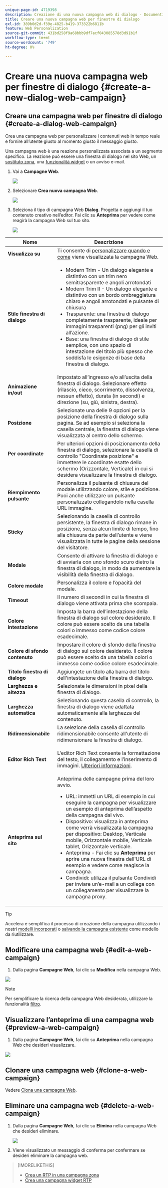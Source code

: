 ```yaml
---
unique-page-id: 4719398
description: Creazione di una nuova campagna web di dialogo - Documenti Marketo - Documentazione del prodotto
title: Creare una nuova campagna web per finestre di dialogo
exl-id: 389b0d2d-f39e-4825-b419-373322b6811b
feature: Web Personalization
source-git-commit: 431bd258f9a68bbb9df7acf043085578d3d91b1f
workflow-type: tm+mt
source-wordcount: '749'
ht-degree: 0%

---
```


# Creare una nuova campagna web per finestre di dialogo {#create-a-new-dialog-web-campaign}

## Creare una campagna web per finestre di dialogo {#create-a-dialog-web-campaign}

Crea una campagna web per personalizzare i contenuti web in tempo reale e fornire all’utente giusto al momento giusto il messaggio giusto.

Una campagna web è una reazione personalizzata associata a un segmento specifico. La reazione può essere una finestra di dialogo nel sito Web, un [sostituto zona](/help/marketo/product-docs/web-personalization/working-with-web-campaigns/create-a-new-in-zone-web-campaign.md), una [funzionalità widget](/help/marketo/product-docs/web-personalization/working-with-web-campaigns/create-a-new-widget-web-campaign.md) o un avviso e-mail.

1. Vai a **Campagne Web**.

   ![](assets/image2016-8-18-15-3a48-3a45.png)

1. Selezionare **Crea nuova campagna Web**.

   ![](assets/image2016-11-4-10-3a58-3a32.png)

1. Seleziona il tipo di campagna Web **Dialog**. Progetta e aggiungi il tuo contenuto creativo nell’editor. Fai clic su **Anteprima** per vedere come reagirà la campagna Web sul tuo sito.

   ![](assets/new-3.png)

<table> 
 <thead> 
  <tr> 
   <th colspan="1" rowspan="1">Nome</th> 
   <th colspan="1" rowspan="1">Descrizione</th> 
  </tr> 
 </thead> 
 <tbody> 
  <tr> 
   <td colspan="1"><strong>Visualizza su</strong></td> 
   <td colspan="1">Ti consente di <a href="/help/marketo/product-docs/web-personalization/working-with-web-campaigns/set-how-your-web-campaign-displays.md" rel="nofollow">personalizzare quando e come</a> viene visualizzata la campagna Web.</td> 
  </tr> 
  <tr> 
   <td colspan="1" rowspan="1"><strong>Stile finestra di dialogo</strong></td> 
   <td colspan="1" rowspan="1"> 
    <ul> 
     <li>Modern Trim - Un dialogo elegante e distintivo con un trim nero semitrasparente e angoli arrotondati</li> 
     <li>Modern Trim II - Un dialogo elegante e distintivo con un bordo ombreggiatura chiaro e angoli arrotondati e pulsante di chiusura</li> 
     <li>Trasparente: una finestra di dialogo completamente trasparente, ideale per immagini trasparenti (png) per gli inviti all’azione. </li> 
     <li>Base: una finestra di dialogo di stile semplice, con uno spazio di intestazione del titolo più spesso che soddisfa le esigenze di base della finestra di dialogo.</li> 
    </ul></td> 
  </tr> 
  <tr> 
   <td colspan="1"><strong>Animazione in/out</strong></td> 
   <td colspan="1">Impostato all’ingresso e/o all’uscita della finestra di dialogo. Selezionare effetto (rilascio, cieco, scorrimento, dissolvenza, nessun effetto), durata (in secondi) e direzione (su, giù, sinistra, destra).</td> 
  </tr> 
  <tr> 
   <td colspan="1" rowspan="1"><p><strong>Posizione</strong></p></td> 
   <td colspan="1" rowspan="1">Selezionate una delle 9 opzioni per la posizione della finestra di dialogo sulla pagina. Se ad esempio si seleziona la casella centrale, la finestra di dialogo viene visualizzata al centro dello schermo.</td> 
  </tr> 
  <tr> 
   <td colspan="1" rowspan="1"><p><strong>Per coordinate</strong></p><p><br></p></td> 
   <td colspan="1" rowspan="1">Per ulteriori opzioni di posizionamento della finestra di dialogo, selezionare la casella di controllo "Coordinate posizione" e immettere le coordinate esatte dello schermo (Orizzontale, Verticale) in cui si desidera visualizzare la finestra di dialogo.</td> 
  </tr> 
  <tr> 
   <td colspan="1"><strong>Riempimento pulsante</strong></td> 
   <td colspan="1">Personalizza il pulsante di chiusura del modale utilizzando colore, stile e posizione. Puoi anche utilizzare un pulsante personalizzato collegandolo nella casella URL immagine.</td> 
  </tr> 
  <tr> 
   <td colspan="1"><strong>Sticky</strong></td> 
   <td colspan="1">Selezionando la casella di controllo persistente, la finestra di dialogo rimane in posizione, senza alcun limite di tempo, fino alla chiusura da parte dell’utente e viene visualizzata in tutte le pagine della sessione del visitatore.</td> 
  </tr> 
  <tr> 
   <td colspan="1"><strong>Modale</strong></td> 
   <td colspan="1">Consente di attivare la finestra di dialogo e di avviarla con uno sfondo scuro dietro la finestra di dialogo, in modo da aumentare la visibilità della finestra di dialogo.</td> 
  </tr> 
  <tr> 
   <td colspan="1"><strong>Colore modale</strong></td> 
   <td colspan="1">Personalizza il colore e l’opacità del modale.</td> 
  </tr> 
  <tr> 
   <td colspan="1"><strong>Timeout </strong></td> 
   <td colspan="1">Il numero di secondi in cui la finestra di dialogo viene attivata prima che scompaia.</td> 
  </tr> 
  <tr> 
   <td colspan="1"><strong>Colore intestazione</strong></td> 
   <td colspan="1">Imposta la barra dell’intestazione della finestra di dialogo sul colore desiderato. Il colore può essere scelto da una tabella colori o immesso come codice colore esadecimale. </td> 
  </tr> 
  <tr> 
   <td colspan="1"><strong>Colore di sfondo contenuto </strong></td> 
   <td colspan="1">Impostare il colore di sfondo della finestra di dialogo sul colore desiderato. Il colore può essere scelto da una tabella colori o immesso come codice colore esadecimale. </td> 
  </tr> 
  <tr> 
   <td colspan="1"><strong>Titolo finestra di dialogo</strong></td> 
   <td colspan="1">Aggiungete un titolo alla barra del titolo dell'intestazione della finestra di dialogo.</td> 
  </tr> 
  <tr> 
   <td colspan="1"><strong>Larghezza e altezza</strong></td> 
   <td colspan="1">Selezionate le dimensioni in pixel della finestra di dialogo.</td> 
  </tr> 
  <tr> 
   <td colspan="1"><strong>Larghezza automatica</strong></td> 
   <td colspan="1">Selezionando questa casella di controllo, la finestra di dialogo viene adattata automaticamente alla larghezza del contenuto.</td> 
  </tr> 
  <tr> 
   <td colspan="1"><strong>Ridimensionabile </strong></td> 
   <td colspan="1">La selezione della casella di controllo ridimensionabile consente all'utente di ridimensionare la finestra di dialogo.</td> 
  </tr> 
  <tr> 
   <td colspan="1"><strong>Editor Rich Text</strong></td> 
   <td colspan="1"><p>L’editor Rich Text consente la formattazione del testo, il collegamento e l’inserimento di immagini. <a href="/help/marketo/product-docs/web-personalization/working-with-web-campaigns/using-the-web-personalization-rich-text-editor.md">Ulteriori informazioni</a>.</p></td> 
  </tr> 
  <tr> 
   <td colspan="1"><strong>Anteprima sul sito</strong></td> 
   <td colspan="1">Anteprima delle campagne prima del loro avvio.<br> 
    <ul> 
     <li>URL: immetti un URL di esempio in cui eseguire la campagna per visualizzare un esempio di anteprima dell’aspetto della campagna dal vivo.</li> 
     <li>Dispositivo: visualizza in anteprima come verrà visualizzata la campagna per dispositivo: Desktop, Verticale mobile, Orizzontale mobile, Verticale tablet, Orizzontale verticale.<br></li> 
     <li>Anteprima - Fai clic su <strong>Anteprima </strong> per aprire una nuova finestra dell'URL di esempio e vedere come reagisce la campagna. </li> 
     <li>Condividi: utilizza il pulsante Condividi per inviare un’e-mail a un collega con un collegamento per visualizzare la campagna proxy.</li> 
    </ul></td> 
  </tr> 
 </tbody> 
</table>

>[!TIP]
>
>Accelera e semplifica il processo di creazione della campagna utilizzando i nostri [modelli incorporati](/help/marketo/product-docs/web-personalization/using-templates/using-templates-to-create-web-campaigns.md) o [salvando la campagna esistente](/help/marketo/product-docs/web-personalization/using-templates/using-templates-to-create-web-campaigns.md) come modello da riutilizzare.

## Modificare una campagna web {#edit-a-web-campaign}

1. Dalla pagina **Campagne Web**, fai clic su **Modifica** nella campagna Web.

![](assets/image2016-11-4-11-3a6-3a19.png)

>[!NOTE]
>
>Per semplificare la ricerca della campagna Web desiderata, utilizzare la funzionalità [filtro](/help/marketo/product-docs/web-personalization/working-with-web-campaigns/filter-web-campaigns.md).

## Visualizzare l’anteprima di una campagna web {#preview-a-web-campaign}

1. Dalla pagina **Campagne Web**, fai clic su **Anteprima** nella campagna Web che desideri visualizzare.

![](assets/image2016-11-4-11-3a8-3a58.png)

## Clonare una campagna web {#clone-a-web-campaign}

Vedere [Clona una campagna Web](/help/marketo/product-docs/web-personalization/working-with-web-campaigns/clone-a-web-campaign.md).

## Eliminare una campagna web {#delete-a-web-campaign}

1. Dalla pagina **Campagne Web**, fai clic su **Elimina** nella campagna Web che desideri eliminare.

   ![](assets/web-campaigns-1-delete-hand.png)

1. Viene visualizzato un messaggio di conferma per confermare se desideri eliminare la campagna web.

>[!MORELIKETHIS]
>
>* [Crea un RTP in una campagna zona](/help/marketo/product-docs/web-personalization/working-with-web-campaigns/create-a-new-in-zone-web-campaign.md)
>* [Crea una campagna widget RTP](/help/marketo/product-docs/web-personalization/working-with-web-campaigns/create-a-new-widget-web-campaign.md)
